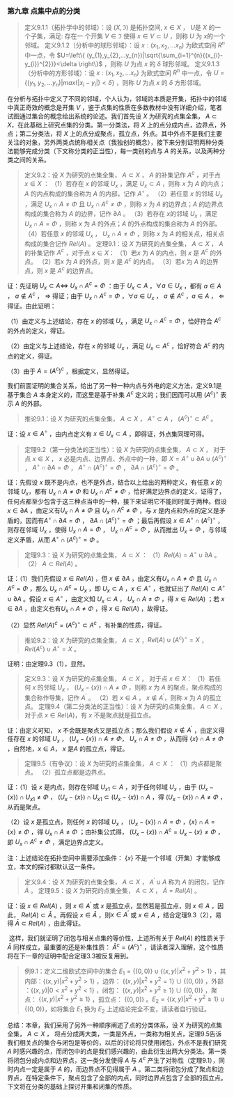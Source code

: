 ### **第九章    点集中点的分类**

> 定义9.1.1（拓扑学中的邻域）：设 $(X,\Im)$ 是拓扑空间, $x\in X$ ， $U$是 $X$ 的一个子集，满足: 存在一 个开集 $V\in \Im$ 使得 $x\in V\subset U$ ，则称 $U$ 为 $x$的一个邻域。 定义9.1.2（分析中的球形邻域）：设 $x:(x_{1},x_{2},...x_{n})$ 为欧式空间 $R^{n}$ 中一点，令 $U=\left\{ (y_{1},y_{2},...y_{n})|\sqrt{\sum_{i=1}^{n}{(x_{i}-y_{i})^{2}}}<\delta \right\}$ ，则称 $U$ 为点 $x$ 的 $\delta$ 球形邻域。 定义9.1.3（分析中的方形邻域）：设 $x:(x_{1},x_{2},...x_{n})$ 为欧式空间 $R^{n}$ 中一点，令 $U=\left\{ (y_{1},y_{2},...y_{n})|max(\left|x_{i}-y_{i}  \right|)<\delta \right\}$ ，则称 $U$ 为点 $x$ 的 $\delta$ 方形邻域。

​       在分析与拓扑中定义了不同的邻域，个人认为，邻域的本质是开集，拓扑中的邻域中真正奇效的概念是开集 $V$ ，鉴于点集的性质在多数教材中没有详细介绍，笔者试图通过集合的概念给出系统的论述。我们首先设 $X$ 为研究的点集全集， $A\subset X$，在此基础上研究点集的分类。第一分类法，将 $X$ 上的点分成内点，边界点，外点；第二分类法，将 $X$ 上的点分成聚点，孤立点，外点。其中外点不是我们主要关注的对象，另外两类点统称相关点（我独创的概念），接下来分别证明两种分类法能够完成分类（下文称分类的正当性），每一类别的点与 $A$ 的关系，以及两种分类之间的关系。

> 定义9.2：设 $X$ 为研究的点集全集， $A\subset X$ ， $A$ 的补集记作 $A^{c}$ ，对于点 $x\in X$ ： （1）若存在 $x$ 的邻域 $U_{x}$ ，满足 $U_{x}\subset A$ ，则称 $x$ 为 $A$ 的内点；$A$ 的内点构成的集合称为 $A$ 的内部，记作 $A^{\circ}$ 。 （2）若任意 $x$ 的邻域 $U_{x}$ ，满足 $U_{x}\cap A\ne \Phi$ 且 $U_{x}\cap A^{c}\ne \Phi$ ，则称 $x$ 为 $A$ 的边界点；$A$ 的边界点构成的集合称为 $A$ 的边界，记作 $\partial A$ 。 （3）若存在 $x$的邻域 $U_{x}$ ，满足 $U_{x}\cap A=\Phi$ ，则称 $x$ 为 $A$ 的外点；$A$ 的外点构成的集合称为 $A$ 的外部。 （4）若任意 $x$ 的邻域 $U_{x}$ ， $U_{x}\cap A\ne \Phi$ ，则称 $x$ 为 $A$ 的相关点，相关点构成的集合记作 $Rel(A)$ 。 定理9.1：设 $X$ 为研究的点集全集， $A\subset X$ ， $A$ 的补集记作 $A^{c}$ ，对于点 $x\in X$： （1）若$x$ 为 $A$ 的内点，则 $x$ 是 $A^{c}$ 的外点。 （2）若$x$ 为 $A$ 的外点，则 $x$ 是 $A^{c}$ 的内点。 （3）若$x$ 为 $A$ 的边界点，则 $x$ 是 $A^{c}$ 的边界点。

证：先证明 $U_{x}\subset A\Leftrightarrow$ $U_{x}\cap A^{c}=\Phi$ ：由于 $U_{x}\subset A$ ，$\forall a\in U_{x}$ ，都有 $a\in A$ ， $a\notin A^{c}$ ， $\Rightarrow$ 得证；由于 $U_{x}\cap A^{c}=\Phi$ ，$\forall a\in U_{x}$ ， $a\notin A^{c}$ ，$a\in A$ ， $\Leftarrow$ 得证。由此证明：

（1）由定义与上述结论，存在 $x$ 的邻域 $U_{x}$ ，满足 $U_{x}\cap A^{c}=\Phi$ ，恰好符合 $A^{c}$ 的外点的定义，得证。

（2）由定义与上述结论，存在 $x$ 的邻域 $U_{x}$ ，满足 $U_{x}\subset A^{c}$ ，恰好符合 $A^{c}$ 的内点的定义，得证。

（3）由于 $A=(A^{c})^{c}$ ，根据定义，显然得证。

​       我们前面证明的集合关系，给出了另一种一种内点与外电的定义方法，定义9.1是基于集合 $A$ 本身定义的，而这里是基于补集 $A^{c}$ 定义的；我们因而可以用 $(A^{c})^{\circ}$ 表示 $A$ 的外部。

> 推论9.1：设 $X$ 为研究的点集全集， $A\subset X$ ， $A^{\circ}\subset A$ ， $(A^{c})^{\circ}\subset A^{c}$ 。

证：设 $x\in A^{\circ}$ ，由内点定义有 $x\in U_{x}\subset A$ ，即得证，外点集同理可得。

> 定理9.2（第一分类法的正当性）：设 $X$ 为研究的点集全集， $A\subset X$ ， 对于点 $x\in X$ ， $x$ 必是内点、边界点、外点中的一种，即 $X=A^{\circ}\cup\partial A\cup(A^{c})^{\circ}$ ， $A^{\circ}\cap\partial A=\Phi$ ， $A^{\circ}\cap(A^{c})^{\circ}=\Phi$ ， $\partial A\cap(A^{c})^{\circ}=\Phi$ 。

证：先假设 $x$ 既不是内点，也不是外点，结合以上给出的两种定义，有任意 $x$ 的邻域 $U_{x}$，都有 $U_{x}\cap A\ne \Phi$ 和 $U_{x}\cap A^{c}\ne \Phi$ ，恰好满足边界点的定义，证得了，任何点都至少包含于这三种点当中的一种，接下来证明它不能同时属于两种。假设 $x\in \partial A$ ，由定义有$U_{x}\cap A\ne \Phi$ 且 $U_{x}\cap A^{c}\ne \Phi$ ，与 $x$ 是内点和外点的定义是矛盾的，因而有$A^{\circ}\cap\partial A=\Phi$ ， $\partial A\cap(A^{c})^{\circ}=\Phi$ ；最后再假设 $x\in A^{\circ}\cap(A^{c})^{\circ}$ ，则存在邻域 $U_{x}$ ，使得 $U_{x}\cap A=\Phi$ ， $U_{x}\cap A^{c}=\Phi$ ，从而推出 $U_{x}=\Phi$ ，与邻域定义矛盾，从而 $A^{\circ}\cap(A^{c})^{\circ}=\Phi$ 。

> 定理9.3：设 $X$ 为研究的点集全集， $A\subset X$ ： （1）$Rel(A)=A^{\circ}\cup\partial A$ 。 （2） $A\subset Rel(A)$ 。

证：（1）我们先假设 $x\in Rel(A)$ ，但 $x\notin \partial A$ ，由定义有$U_{x}\cap A\ne \Phi$ 且 $U_{x}\cap A^{c}= \Phi$ ，那么 $U_{x}\cap A^{c}=U_{x}$ ，即 $U_{x}\subset A$ ，$x\in A^{\circ}$ ，也就证出了 $Rel(A)\subset A^{\circ}\cup\partial A$ 。假设 $x\in A^{\circ}$ ，由定义知 $U_{x}\subset A$ ， $U_{x}\cap A\ne \Phi$ ，得 $x\in Rel(A)$ ；若 $x\in \partial A$ ，由定义也有$U_{x}\cap A\ne \Phi$ ，得 $x\in Rel(A)$ ，故得证。

（2）显然 $Rel(A)^{c}=(A^{c})^{\circ}\subset A^{c}$ ，有补集的性质，得证。

> 推论9.2：设 $X$ 为研究的点集全集， $A\subset X$ ，$Rel(A)\cup (A^{c})^{\circ}=X$ ， $Rel(A^{c})\cup A^{\circ}=X$ 。

证明：由定理9.3（1），显然。

> 定义9.3：设 $X$ 为研究的点集全集， $A\subset X$ ， 对于点 $x\in X$： （1）若任何 $x$ 的邻域 $U_{x}$ ， $(U_{x}-\left\{ x \right\})\cap A\ne \Phi$ ，则称 $x$ 为 $A$ 的聚点，聚点构成的集合称作导集，记作 $A^{'}$ 。 （2）若 $x\in A$ ， $x\notin A^{'}$，则称 $x$ 为 $A$ 的孤立点。 定理9.4（第二分类法的正当性）：设 $X$ 为研究的点集全集， $A\subset X$ ， 对于点 $x\in Rel(A)$，有 $x$ 不是聚点就是孤立点。

证：由定义可知， $x$ 不会既是聚点又是孤立点；那么我们假设 $x\notin A^{'}$ ，由定义得任存在 $x$ 的邻域 $U_{x}$ ， $(U_{x}-\left\{ x \right\})\cap A\ne \Phi$， $U_{x}\cap A\ne \Phi$ ，从而得 $\left\{ x \right\}\cap A\ne \Phi$ ，自然地，$x\in A$， $x$ 是$A$ 的孤立点，得证。

> 定理9.5（有争议）：设 $X$ 为研究的点集全集， $A\subset X$ ： （1）内点都是聚点。 （2）孤立点都是边界点。

证：（1）设 $x$ 是内点，则存在邻域 $U_{x1}\subset A$ ，对于任何邻域 $U_{x}$ ，由于 $(U_{x}-\left\{ x \right\})\cap U_{x1}\ne \Phi$ ， $(U_{x}-\left\{ x \right\})\cap U_{x1}\subset (U_{x}-\left\{ x \right\})\cap A$ ，得 $(U_{x}-\left\{ x \right\})\cap A\ne \Phi$ ，从而是聚点。

（2）设 $x$ 是孤立点，则任何 $x$ 的邻域 $U_{x}$ ， $(U_{x}-\left\{ x \right\})\cap A=\Phi$ ，$\left\{ x \right\}\cap A=\left\{ x \right\}\ne\Phi$ ，得 $U_{x}\cap A\ne\Phi$ ；由补集公式得， $(U_{x}-\left\{ x \right\})\cap A^{c}=U_{x}-\left\{ x \right\}\ne \Phi$ ，即 $U_{x}\cap A^{c}\ne \Phi$ ，满足边界点定义。

注：上述结论在拓扑空间中需要添加条件： $\left\{ x \right\}$ 不是一个邻域（开集）才能够成立，本文的探讨都默认这一条件。

> 定义9.4：设 $X$ 为研究的点集全集， $A\subset X$ ， $A^{'}\cup A$ 称为 $A$ 的闭包，记作 $\bar{A}$ 。 定理9.5：设 $X$ 为研究的点集全集， $A\subset X$ ， $\bar{A}=Rel(A)$ 。

证：设 $x\in Rel(A)$ ，则 $x\in A^{'}$ 或 $x$ 是孤立点，显然若是孤立点，则 $x\in A$ ，因此， $Rel(A)\subset \bar{A}$ 。再假设 $x\in \bar{A}$ ，则$x\in A^{'}$ 或 $x\in A$ ，结合定理9.3（2），易得 $\bar{A}\subset Rel(A)$ ，由此得证。

​       这样，我们就证明了闭包与相关点集的等价性，上述所有关于 $Rel(A)$ 的性质关于 $\bar{A}$ 同样成立，最重要的还是补集性质： $\bar{A}^{c}=(A^{c})^{\circ}$ ，请读者深入理解，这个性质将在下一章的证明中配合定理3.3被反复用到。

> 例9.1：定义二维欧式空间中的集合 $E_{1}=\left\{ (0,0) \right\}\cup \left\{ (x,y)|x^{2}+y^{2}>1 \right\}$ ，其内部：$\left\{ (x,y)|x^{2}+y^{2}>1 \right\}$ ，边界： $\left\{ (x,y)|x^{2}+y^{2}=1 \right\}\cup\left\{ (0,0) \right\}$ ，外部 ：$\left\{ (x,y)|0<x^{2}+y^{2}<1 \right\}$ ，闭包： $\left\{ (x,y)|x^{2}+y^{2}\geq1 \right\}\cup\left\{ (0,0) \right\}$ ，聚点： $\left\{ (x,y)|x^{2}+y^{2}\geq1 \right\}$ ，孤立点： $\left\{ (0,0) \right\}$ 。$E_{2}=\left\{ (x,y)|x^{2}+y^{2}\geq1 \right\}\cup\left\{ (0,0) \right\}$，如将集合 $E_{1}$ 换为 $E_{2}$ 上述结论完全不变，请读者自行验证。

总结：本章，我们采用了另外一种顺序阐述了点的分类体系，设 $X$ 为研究的点集全集， $A\subset X$ ， 将点分成两大类，一类是外点，一类称为相关点，定理9.5告诉我们相关点的集合与闭包是等价的，以后的讨论将只使用闭包，外点不是我们研究 $A$ 时感兴趣的点，而闭包中的点是我们感兴趣的，由此衍生出两大分类法。第一类将闭包分成内点和边界点，这一类分发使得 $A$ 与 $A^{c}$ 产生了对称性（定理9.1），同时内点一定是属于 $A$ 的，而边界点不见得属于 $A$ 。第二类将闭包分成了聚点和边界点，在特定条件下，聚点包含了全部的内点，同时边界点包含了全部的孤立点。下文将在分类的基础上探讨开集和闭集的性质。